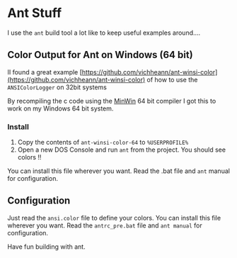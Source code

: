 # Ant Stuff 
I use the `ant` build tool a lot like to keep useful examples around....

## Color Output for Ant on Windows (64 bit)

II found a great example [https://github.com/vichheann/ant-winsi-color](https://github.com/vichheann/ant-winsi-color) of how to use the  `ANSIColorLogger` on 32bit systems

By recompiling the c code using the [MinWin](https://sourceforge.net/projects/mingw-w64/) 64 bit compiler I got this to work on my Windows 64 bit system.

### Install

1. Copy the contents of `ant-winsi-color-64` to `%USERPROFILE%`
5. Open a new DOS Console and run `ant` from the project. You should see colors !!

You can install this file wherever you want. Read the .bat file and `ant` manual for configuration.

## Configuration

Just read the `ansi.color` file to define your colors. You can install this file wherever you want. Read the `antrc_pre.bat` file and `ant manual` for configuration.

Have fun building with ant.

